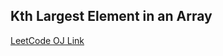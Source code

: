 Kth Largest Element in an Array
---
[LeetCode OJ Link](https://leetcode.com/problems/kth-largest-element-in-an-array/)